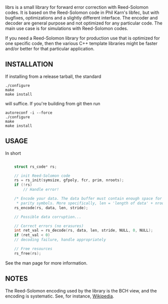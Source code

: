 librs is a small library for forward error correction with Reed-Solomon codes.
It is based on the Reed-Solomon code in Phil Karn's libfec, but with bugfixes,
optimizations and a slightly different interface. The encoder and decoder are
general purpose and not optimized for any particular code. The main use case is
for simulations with Reed-Solomon codes.

If you need a Reed-Solomon library for production use that is optimized for one
specific code, then the various C++ template libraries might be faster and/or
better for that particular application.

INSTALLATION
------------

If installing from a release tarball, the standard

    ./configure
    make
    make install

will suffice. If you're building from git then run

    autoreconf -i --force
    ./configure
    make
    make install

USAGE
-----

In short
```C

    struct rs_code* rs;

    // init Reed-Solomon code
    rs = rs_init(symsize, gfpoly, fcr, prim, nroots);
    if (!rs)
	    // Handle error!

    /* Encode your data. The data buffer must contain enough space for the
     * parity symbols. More specifically, len = 'length of data' + nroots. */
    rs_encode(rs, data, len, stride);

    // Possible data corruption...

    // Correct errors (no erasures)
    int ret_val = rs_decode(rs, data, len, stride, NULL, 0, NULL);
    if (ret_val < 0)
	// decoding failure, handle appropriately

    // Free resources
    rs_free(rs);
```

See the man page for more information.

NOTES
-----
The Reed-Solomon encoding used by the library is the BCH view, and the encoding
is systematic. See, for instance, [Wikipedia](https://en.wikipedia.org/wiki/Reed%E2%80%93Solomon_error_correction#The_BCH_view:_The_codeword_as_a_sequence_of_coefficients).
